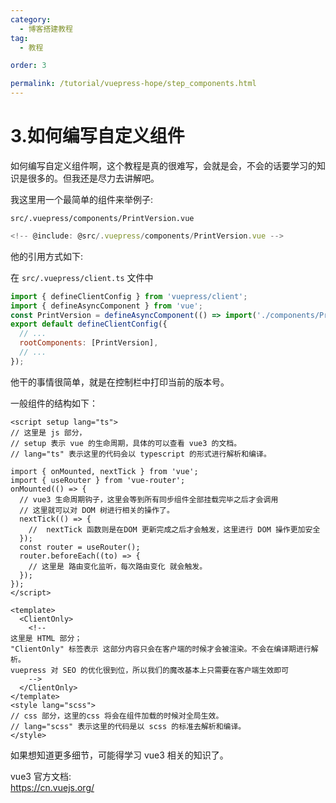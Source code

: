 ```yaml
---
category:
  - 博客搭建教程
tag:
  - 教程

order: 3

permalink: /tutorial/vuepress-hope/step_components.html
---
```


# 3.如何编写自定义组件

如何编写自定义组件啊，这个教程是真的很难写，会就是会，不会的话要学习的知识是很多的。但我还是尽力去讲解吧。

我这里用一个最简单的组件来举例子:

`src/.vuepress/components/PrintVersion.vue`

```js
<!-- @include: @src/.vuepress/components/PrintVersion.vue -->
```

他的引用方式如下:

在 `src/.vuepress/client.ts` 文件中

```js
import { defineClientConfig } from 'vuepress/client';
import { defineAsyncComponent } from 'vue';
const PrintVersion = defineAsyncComponent(() => import('./components/PrintVersion.vue'));
export default defineClientConfig({
  // ...
  rootComponents: [PrintVersion],
  // ...
});
```

他干的事情很简单，就是在控制栏中打印当前的版本号。

一般组件的结构如下：

```vue
<script setup lang="ts">
// 这里是 js 部分，
// setup 表示 vue 的生命周期，具体的可以查看 vue3 的文档。
// lang="ts" 表示这里的代码会以 typescript 的形式进行解析和编译。

import { onMounted, nextTick } from 'vue';
import { useRouter } from 'vue-router';
onMounted(() => {
  // vue3 生命周期钩子，这里会等到所有同步组件全部挂载完毕之后才会调用
  // 这里就可以对 DOM 树进行相关的操作了。
  nextTick(() => {
    //  nextTick 函数则是在DOM 更新完成之后才会触发，这里进行 DOM 操作更加安全
  });
  const router = useRouter();
  router.beforeEach((to) => {
    // 这里是 路由变化监听，每次路由变化 就会触发。
  });
});
</script>

<template>
  <ClientOnly>
    <!-- 
这里是 HTML 部分；
"ClientOnly" 标签表示 这部分内容只会在客户端的时候才会被渲染。不会在编译期进行解析。
vuepress 对 SEO 的优化很到位，所以我们的魔改基本上只需要在客户端生效即可 
    -->
  </ClientOnly>
</template>
<style lang="scss">
// css 部分，这里的css 将会在组件加载的时候对全局生效。
// lang="scss" 表示这里的代码是以 scss 的标准去解析和编译。
</style>
```

如果想知道更多细节，可能得学习 vue3 相关的知识了。

vue3 官方文档:  
https://cn.vuejs.org/
